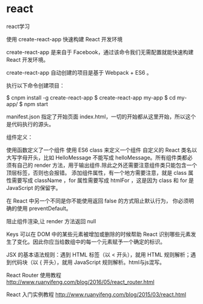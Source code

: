 # react
react学习


使用 create-react-app 快速构建 React 开发环境

create-react-app 是来自于 Facebook，通过该命令我们无需配置就能快速构建 React 开发环境。

create-react-app 自动创建的项目是基于 Webpack + ES6 。

执行以下命令创建项目：

$ cnpm install -g create-react-app
$ create-react-app my-app
$ cd my-app/
$ npm start

manifest.json 指定了开始页面 index.html，一切的开始都从这里开始，所以这个是代码执行的源头。

组件定义：

使用函数定义了一个组件
使用 ES6 class 来定义一个组件
自定义的 React 类名以大写字母开头，比如 HelloMessage 不能写成 helloMessage。所有组件类都必须有自己的 render 方法，用于输出组件.除此之外还需要注意组件类只能包含一个顶层标签，否则也会报错。
添加组件属性，有一个地方需要注意，就是 class 属性需要写成 className ，for 属性需要写成 htmlFor ，这是因为 class 和 for 是 JavaScript 的保留字。


在 React 中另一个不同是你不能使用返回 false 的方式阻止默认行为， 你必须明确的使用 preventDefault。

阻止组件渲染,让 render 方法返回 null 

Keys 可以在 DOM 中的某些元素被增加或删除的时候帮助 React 识别哪些元素发生了变化。因此你应当给数组中的每一个元素赋予一个确定的标识。


 JSX 的基本语法规则：遇到 HTML 标签（以 < 开头），就用 HTML 规则解析；遇到代码块（以 { 开头），就用 JavaScript 规则解析。html与js混写。



React Router 使用教程
http://www.ruanyifeng.com/blog/2016/05/react_router.html

React 入门实例教程
http://www.ruanyifeng.com/blog/2015/03/react.html